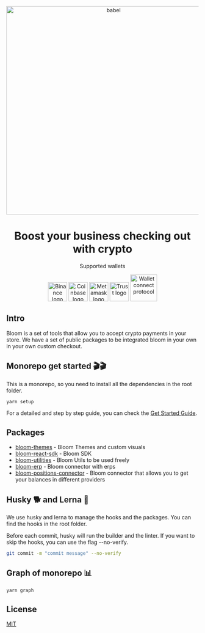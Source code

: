 <p align="center">
  <a href="https://www.bloom.trade/">
    <img alt="babel" src="https://www.bloom.trade/logo.svg" width="546">
  </a>
</p>

<h1 align="center">
  Boost your business checking out with crypto
</h1>

<p align="center">Supported wallets</p>

<p align="center">
  <a href="https://www.binance.com/en"><img alt="Binance logo" src="https://upload.wikimedia.org/wikipedia/commons/thumb/e/e8/Binance_Logo.svg/2048px-Binance_Logo.svg.png" width="50" /></a>
  <a href="https://www.coinbase.com/"><img alt="Coinbase logo" src="https://i.seadn.io/gae/YW6CQaHLhbh4FydpShgQUqBU_RJUqpeYh9twG3BB8PlwgSjyucmWVlEeddKjLXChk7CSHDUEcTjIAlHRMtT8_ztOm5QjU08Q7KqImw?auto=format&w=1000" width="50" /></a>
  <a href="https://metamask.io/"><img alt="Metamask logo" src="https://upload.wikimedia.org/wikipedia/commons/thumb/3/36/MetaMask_Fox.svg/2048px-MetaMask_Fox.svg.png" width="50" /></a>
   <a href="https://trustwallet.com/"><img alt="Trust logo" src="https://trustwallet.com/assets/images/media/assets/TWT.png" width="50" /></a>
   <a href="https://walletconnect.com/"><img alt="Wallet connect protocol" src="https://workablehr.s3.amazonaws.com/uploads/account/open_graph_logo/492879/social?1667288171000" width="70" /></a>
</p>

## Intro

Bloom is a set of tools that allow you to accept crypto payments in your store. We have a set of public packages to be integrated bloom in your own in your own custom checkout.

## Monorepo get started 🎬🎬

This is a monorepo, so you need to install all the dependencies in the root folder.

```bash
yarn setup
```

For a detailed and step by step guide, you can check the [Get Started Guide](./docs/GetStarted.md).

## Packages

- [bloom-themes](./packages/bloom-themes) - Bloom Themes and custom visuals
- [bloom-react-sdk](./packages/bloom-react-sdk) - Bloom SDK
- [bloom-utilities](./packages/bloom-utilities) - Bloom Utils to be used freely
- [bloom-erp](./packages/bloom-erp) - Bloom connector with erps
- [bloom-positions-connector](./packages/bloom-positions-connector) - Bloom connector that allows you to get your balances in different providers

## Husky 🐕 and Lerna 🐉

We use husky and lerna to manage the hooks and the packages. You can find the hooks in the root folder.

Before each commit, husky will run the builder and the linter. If you want to skip the hooks, you can use the flag --no-verify.

```bash
git commit -m "commit message" --no-verify
```

## Graph of monorepo 📊

```bash
yarn graph
```

## License

[MIT](./LICENSE)

